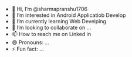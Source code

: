 - 👋 Hi, I’m @sharmapranshu1706
- 👀 I’m interested in Android Applicatiob Develop
- 🌱 I’m currently learning Web Develping
- 💞️ I’m looking to collaborate on ...
- 📫 How to reach me on Linked in 
- 😄 Pronouns: ...
- ⚡ Fun fact: ...

<!---
sharmapranshu1706/sharmapranshu1706 is a ✨ special ✨ repository because its `README.md` (this file) appears on your GitHub profile.
You can click the Preview link to take a look at your changes.
--->
